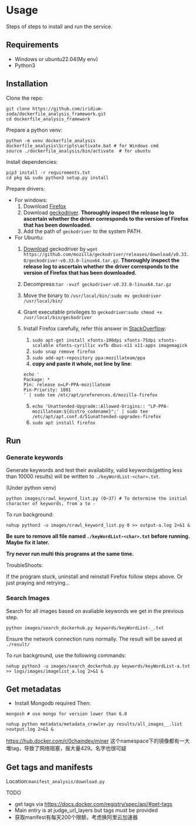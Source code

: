 # Usage

Steps of steps to install and run the service.

## Requirements

- Windows or ubuntu22.04(My env)
- Python3

## Installation

Clone the repo:

```shell
git clone https://github.com/iridium-soda/dockerfile_analysis_framework.git
cd dockerfile_analysis_framework
```

Prepare a python venv:

```shell
python -m venv dockerfile_analysis
dockerfile_analysis\Scripts\activate.bat # for Windows cmd
source ./dockerfile_analysis/bin/activate  # for ubuntu
```

Install dependencies:

```shell
pip3 install -r requirements.txt
cd pkg && sudo python3 setup.py install
```

Prepare drivers:

- For windows:
    1. Download [Firefox](https://download.mozilla.org/?product=firefox-stub&os=win&lang=en-US)
    2. Download [geckodriver](https://github.com/mozilla/geckodriver/releases/download/v0.32.2/geckodriver-v0.32.2-win64.zip). **Thoroughly inspect the release log to ascertain whether the driver corresponds to the version of Firefox that has been downloaded.**
    3. Add the path of `geckodriver` to the system PATH.
- For Ubuntu:
    1. [Download](https://github.com/mozilla/geckodriver/releases/download/v0.33.0/geckodriver-v0.33.0-linux64.tar.gz) geckodriver by `wget https://github.com/mozilla/geckodriver/releases/download/v0.33.0/geckodriver-v0.33.0-linux64.tar.gz`. **Thoroughly inspect the release log to ascertain whether the driver corresponds to the version of Firefox that has been downloaded.**
    2. Decompress:`tar -xvzf geckodriver-v0.33.0-linux64.tar.gz`
    3. Move the binary to `/usr/local/bin/`:`sudo mv geckodriver /usr/local/bin/`
    4. Grant executable privileges to `geckodriver`:`sudo chmod +x /usr/local/bin/geckodriver`
    5. Install Firefox carefully, refer this answer in [StackOverflow](https://stackoverflow.com/a/76395058):
       1. `sudo apt-get install xfonts-100dpi xfonts-75dpi xfonts-scalable xfonts-cyrillic xvfb dbus-x11 x11-apps imagemagick`
       2. `sudo snap remove firefox`
       3. `sudo add-apt-repository ppa:mozillateam/ppa`
       4. **copy and paste it whole, not line by line**:

        ```shell
        echo '
        Package: *
        Pin: release o=LP-PPA-mozillateam
        Pin-Priority: 1001
        ' | sudo tee /etc/apt/preferences.d/mozilla-firefox
        ```

        5. `echo 'Unattended-Upgrade::Allowed-Origins:: "LP-PPA-mozillateam:${distro_codename}";' | sudo tee /etc/apt/apt.conf.d/51unattended-upgrades-firefox`
        6. `sudo apt install firefox`

## Run

### Generate keywords

Generate keywords and test their availability, valid keywords(getting less than 10000 results) will be written to `./keyWordList-<char>.txt`.

(Under python venv)

```shell
python images/crawl_keyword_list.py (0~37) # To determine the initial character of keywords, from a to -
```

To run background:

```shell
nohup python3 -u images/crawl_keyword_list.py 0 >> output-a.log 2>&1 &
```

**Be sure to remove all file named `./keyWordList-<char>.txt` before running. Maybe fix it later.**

**Try never run multi this programs at the same time.**

TroubleShoots:

If the program stuck, uninstall and reinstall Firefox follow steps above. Or just praying and retrying...

### Search Images

Search for all images based on avaliable keywords we get in the previous step.

```shell
python images/search_dockerhub.py keywords/keyWordList-_.txt
```

Ensure the network connection runs normally. The result will be saved at `./result/`

To run background, use the following commands:

```shell
nohup python3 -u images/search_dockerhub.py keywords/keyWordList-a.txt >> logs/images/imagelist_a.log 2>&1 &
```
## Get metadatas
- Install Mongodb required
Then:
```shell
mongosh # use mongo for version lower than 6.0
```

```shell
nohup python metadata/metadata_crawler.py results/all_images__.list >output.log 2>&1 &
```
https://hub.docker.com/r/0chaindev/miner 这个namespace下的镜像都有一大堆tag，导致了网络阻塞，报大量429。名字也很可疑

## Get tags and manifests

Location:`manifest_analysis/download.py`

TODO

- get tags via https://docs.docker.com/registry/spec/api/#get-tags
- Main entry is at judge_url_layers but tags must be provided
- 获取manifest有每天200个限额，考虑换阿里云加速器